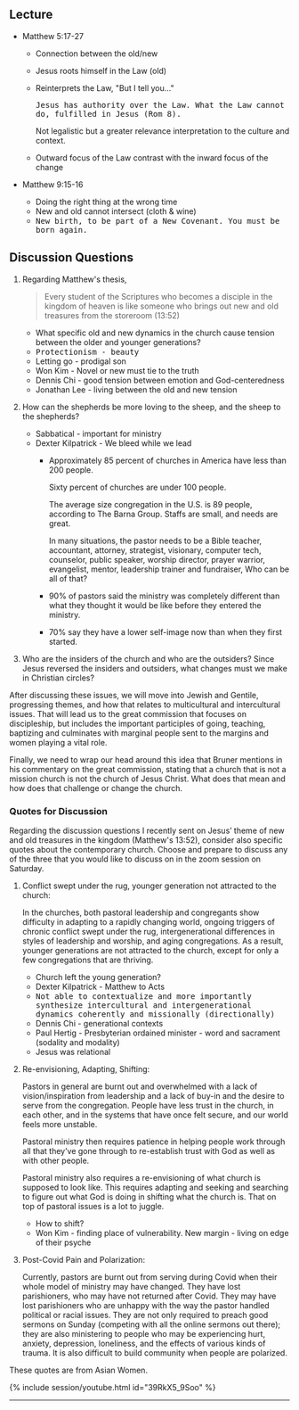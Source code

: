 ---
---

## Lecture

- Matthew 5:17-27
  - Connection between the old/new
  - Jesus roots himself in the Law (old)
  - Reinterprets the Law, "But I tell you..."

    <samp>Jesus has authority over the Law. What the Law cannot do, fulfilled in Jesus (Rom 8).</samp>

    Not legalistic but a greater relevance interpretation to the culture and context.
  - Outward focus of the Law contrast with the inward focus of the change

- Matthew 9:15-16
  - Doing the right thing at the wrong time
  - New and old cannot intersect (cloth & wine)
  - <samp>New birth, to be part of a New Covenant. You must be born again.</samp>

## Discussion Questions

1. Regarding Matthew's thesis,

   > Every student of the Scriptures who becomes a disciple in the kingdom of heaven is like someone who brings out new and old treasures from the storeroom (13:52)

   - What specific old and new dynamics in the church cause tension between the older and younger generations?
   - <samp>Protectionism - beauty</samp>
   - Letting go - prodigal son
   - Won Kim - Novel or new must tie to the truth
   - Dennis Chi - good tension between emotion and God-centeredness
   - Jonathan Lee - living between the old and new tension

2. How can the shepherds be more loving to the sheep, and the sheep to the shepherds?

   - Sabbatical - important for ministry
   - Dexter Kilpatrick - We bleed while we lead
     - Approximately 85 percent of churches in America have less than 200 people.

       Sixty percent of churches are under 100 people.

       The average size congregation in the U.S. is 89 people, according to The Barna Group. Staffs are small, and needs are great.

       In many situations, the pastor needs to be a Bible teacher, accountant, attorney, strategist, visionary, computer tech, counselor, public speaker, worship director, prayer warrior, evangelist, mentor, leadership trainer and fundraiser, Who can be all of that?

     - 90% of pastors said the ministry was completely different than what they thought it would be like before they entered the ministry.
     - 70% say they have a lower self-image now than when they first started.

3. Who are the insiders of the church and who are the outsiders? Since Jesus reversed the insiders and outsiders, what changes must we make in Christian circles?

After discussing these issues, we will move into Jewish and Gentile, progressing themes, and how that relates to multicultural and intercultural issues. That will lead us to the great commission that focuses on discipleship, but includes the important participles of going, teaching, baptizing and culminates with marginal people sent to the margins and women playing a vital role.

Finally, we need to wrap our head around this idea that Bruner mentions in his commentary on the great commission, stating that a church that is not a mission church is not the church of Jesus Christ. What does that mean and how does that challenge or change the church.

### Quotes for Discussion

Regarding the discussion questions I recently sent on Jesus’ theme of new and old treasures in the kingdom (Matthew's 13:52), consider also specific quotes about the contemporary church. Choose and prepare to discuss any of the three that you would like to discuss on in the zoom session on Saturday.

1. Conflict swept under the rug, younger generation not attracted to the church:

   In the churches, both pastoral leadership and congregants show difficulty in adapting to a rapidly changing world, ongoing triggers of chronic conflict swept under the rug, intergenerational differences in styles of leadership and worship, and aging congregations. As a result, younger generations are not attracted to the church, except for only a few congregations that are thriving.

   - Church left the young generation?
   - Dexter Kilpatrick - Matthew to Acts
   - <samp>Not able to contextualize and more importantly synthesize intercultural and intergenerational dynamics coherently and missionally (directionally)</samp>
   - Dennis Chi - generational contexts
   - Paul Hertig - Presbyterian ordained minister - word and sacrament (sodality and modality)
   - Jesus was relational

2. Re-envisioning, Adapting, Shifting:

   Pastors in general are burnt out and overwhelmed with a lack of vision/inspiration from leadership and a lack of buy-in and the desire to serve from the congregation. People have less trust in the church, in each other, and in the systems that have once felt secure, and our world feels more unstable.

   Pastoral ministry then requires patience in helping people work through all that they’ve gone through to re-establish trust with God as well as with other people.

   Pastoral ministry also requires a re-envisioning of what church is supposed to look like. This requires adapting and seeking and searching to figure out what God is doing in shifting what the church is. That on top of pastoral issues is a lot to juggle.

   - How to shift?
   - Won Kim - finding place of vulnerability. New margin - living on edge of their psyche

3. Post-Covid Pain and Polarization:

   Currently, pastors are burnt out from serving during Covid when their whole model of ministry may have changed. They have lost parishioners, who may have not returned after Covid. They may have lost parishioners who are unhappy with the way the pastor handled political or racial issues. They are not only required to preach good sermons on Sunday (competing with all the online sermons out there); they are also ministering to people who may be experiencing hurt, anxiety, depression, loneliness, and the effects of various kinds of trauma. It is also difficult to build community when people are polarized.

These quotes are from Asian Women.

{% include  session/youtube.html id="39RkX5_9Soo" %}

<hr class='logo' />